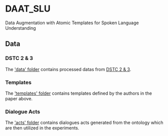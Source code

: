 # DAAT_SLU
Data Augmentation with Atomic Templates for Spoken Language Understanding

## Data

### DSTC 2 & 3
The ['data' folder](./data) contains processed datas from [DSTC 2 & 3](http://camdial.org/~mh521/dstc/).

### Templates
The ['templates' folder](./templates) contains templates defined by the authors in the paper above.

### Dialogue Acts
The ['acts' folder](./acts) contains dialogues acts generated from the ontology which are then utilized in the experiments.
